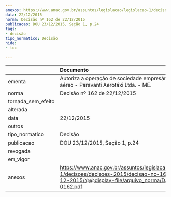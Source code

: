 ```yaml
---
anexos: https://www.anac.gov.br/assuntos/legislacao/legislacao-1/decisoes/decisoes-2015/decisao-no-162-de-22-12-2015/@@display-file/arquivo_norma/DA2015-0162.pdf
data: 22/12/2015
norma: Decisão nº 162 de 22/12/2015
publicacao: DOU 23/12/2015, Seção 1, p.24
tags:
- decisão
tipo_normatico: Decisão
hide: 
- toc 
 
---
```


|                    | Documento                                                                                                                                                 |
|:-------------------|:----------------------------------------------------------------------------------------------------------------------------------------------------------|
| ementa             | Autoriza a operação de sociedade empresária de táxi aéreo - Paravanti Aerotáxi Ltda. - ME.                                                                |
| norma              | Decisão nº 162 de 22/12/2015                                                                                                                              |
| tornada_sem_efeito |                                                                                                                                                           |
| alterada           |                                                                                                                                                           |
| data               | 22/12/2015                                                                                                                                                |
| outros             |                                                                                                                                                           |
| tipo_normatico     | Decisão                                                                                                                                                   |
| publicacao         | DOU 23/12/2015, Seção 1, p.24                                                                                                                             |
| revogada           |                                                                                                                                                           |
| em_vigor           |                                                                                                                                                           |
| anexos             | https://www.anac.gov.br/assuntos/legislacao/legislacao-1/decisoes/decisoes-2015/decisao-no-162-de-22-12-2015/@@display-file/arquivo_norma/DA2015-0162.pdf |